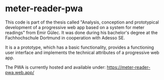 # meter-reader-pwa

This code is part of the thesis called "Analysis, conception and
prototypical development of a progressive web app based on a system for meter readings" from Emir Gülec.
It was done during his bachelor's degree at the Fachhochschule Dortmund in cooperation with Adesso SE.

It is a a prototype, which has a basic functionality, provides a functioning user
interface and implements the technical attributes of a progressive web app.

The PWA is currently hosted and available under: https://meter-reader-pwa.web.app/
